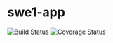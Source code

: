 # swe1-app
[![Build Status](https://travis-ci.com/benji7890/swe1-app.svg?branch=main)](https://travis-ci.com/benji7890/swe1-app)
[![Coverage Status](https://coveralls.io/repos/github/benji7890/swe1-app/badge.svg?branch=main)](https://coveralls.io/github/benji7890/swe1-app?branch=main)
